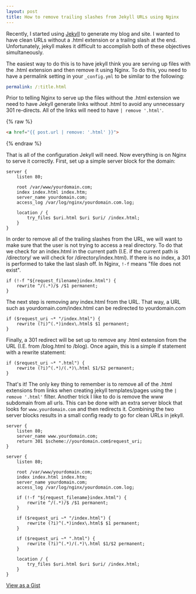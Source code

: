 ```yaml
---
layout: post
title: How to remove trailing slashes from Jekyll URLs using Nginx
---
```


Recently, I started using [Jekyll](http://jekyllrb.com/) to generate my blog and site. I wanted to have clean URLs without a .html extension or a trailng slash at the end. Unfortunately, jekyll makes it difficult to accomplish both of these objectives simultaneously.

The easiest way to do this is to have jekyll think you are serving up files with the .html extension and then remove it using Nginx. To do this, you need to have a permalink setting in your `_config.yml` to be similar to the following:

```yaml
permalink: /:title.html
```

Prior to telling Nginx to serve up the files without the .html extension we need to have Jekyll generate links without .html to avoid any unnecessary 301 re-directs. All of the links will need to have `| remove '.html'`.

{% raw %}
```html
<a href="{{ post.url | remove: '.html' }}">
```
{% endraw %}

That is all of the configuration Jekyll will need. Now everything is on Nginx to serve it correctly. First, set up a simple server block for the domain:

```nginx
server {
    listen 80;

    root /var/www/yourdomain.com;
    index index.html index.htm;
    server_name yourdomain.com;
    access_log /var/log/nginx/yourdomain.com.log;

    location / {
        try_files $uri.html $uri $uri/ /index.html;
    }
}
```

In order to remove all of the trailing slashes from the URL, we will want to make sure that the user is not trying to access a real directory. To do that we check for an index.html in the current path (I.E. if the current path is /directory/ we will check for /directory/index.html). If there is no index, a 301 is performed to take the last slash off. In Nginx, `!-f` means "file does not exist".

```nginx
if (!-f "${request_filename}index.html") {
    rewrite ^/(.*)/$ /$1 permanent;
}
```
The next step is removing any index.html from the URL. That way, a URL such as yourdomain.com/index.html can be redirected to yourdomain.com

```nginx
if ($request_uri ~* "/index.html") {
    rewrite (?i)^(.*)index\.html$ $1 permanent;
}
```

Finally, a 301 redirect will be set up to remove any .html extension from the URL (I.E. from /blog.html to /blog). Once again, this is a simple if statement with a rewrite statement:

```nginx
if ($request_uri ~* ".html") {
    rewrite (?i)^(.*)/(.*)\.html $1/$2 permanent;
}
```

That's it! The only key thing to remember is to remove all of the .html extensions from links when creating jekyll templates/pages using the `| remove '.html'` filter. Another trick I like to do is remove the www subdomain from all urls. This can be done with an extra server block that looks for `www.yourdomain.com` and then redirects it. Combining the two server blocks results in a small config ready to go for clean URLs in jekyll.

```nginx
server {
    listen 80;
    server_name www.yourdomain.com;
    return 301 $scheme://yourdomain.com$request_uri;
}

server {
    listen 80;

    root /var/www/yourdomain.com;
    index index.html index.htm;
    server_name yourdomain.com;
    access_log /var/log/nginx/yourdomain.com.log;

    if (!-f "${request_filename}index.html") {
        rewrite ^/(.*)/$ /$1 permanent;
    }

    if ($request_uri ~* "/index.html") {
        rewrite (?i)^(.*)index\.html$ $1 permanent;
    }

    if ($request_uri ~* ".html") {
        rewrite (?i)^(.*)/(.*)\.html $1/$2 permanent;
    }

    location / {
        try_files $uri.html $uri $uri/ /index.html;
    }
}
```
<p class="close-link"><a href="https://gist.github.com/rickharrison/6410194">View as a Gist</a></p>
